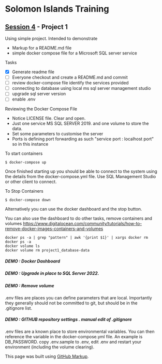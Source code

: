 # Solomon Islands Training

## [Session 4](../README.md) - Project 1

Using simple project.  Intended to demonstrate
- Markup for a README.md file
- simple docker compose file for a Microsoft SQL server service

Tasks
- [x] Generate readme file
- [ ] Everyone checkout and create a README.md and commit
- [ ] review docker-compose file identify the services provided
- [ ] connecting to database using local ms sql server management studio
- [ ] upgrade sql server version
- [ ] enable .env

Reviewing the Docker Compose File
- Notice LICENSE file.  Clear and open.  
- Just one service MS SQL SERVER 2019.  and one volume to store the data.
- Set some parameters to customise the server
- Ports is defining port forwarding as such "service port : localhost port" so in this instance 

To start containers
```
$ docker-compose up
```

Once finished starting up you should be able to connect to the system using the details from the docker-compose.yml file.  Use SQL Management Studio or other client to connect.

To Stop Containers 
```
$ docker-compose down
```
Alternatively you can use the docker dashboard and the stop button.

You can also use the dashboard to do other tasks, remove containers and volumes
https://www.digitalocean.com/community/tutorials/how-to-remove-docker-images-containers-and-volumes
```
docker ps -a | grep "pattern" | awk '{print $1}' | xargs docker rm
docker ps -a
docker volume ls
docker volume rm project1_database-data
```

##### DEMO : Docker Dashboard
##### DEMO : Upgrade in place to SQL Server 2022.
##### DEMO : Remove volume

.env files are places you can define parameters that are local.   Importantly they generally should not be committed to git, but should be in the .gitignore list.

##### DEMO : GITHUB repository settings .  manual edit of .gitignore

.env files are a known place to store environmental variables.   You can then reference the variable in the docker-compose.yml file.   An example is DB_PASSWORD.   copy .env.sample to .env, edit .env and restart your environment (including the volume clearing).





This page was built using [GitHub Markup](https://docs.github.com/en/get-started/writing-on-github/getting-started-with-writing-and-formatting-on-github/basic-writing-and-formatting-syntax).

